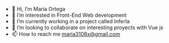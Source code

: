 - 👋 Hi, I’m Maria Ortega
- 👀 I’m interested in Front-End Web development
- 🌱 I’m currently working in a project called InferIa 
- 💞️ I’m looking to collaborate on interesting proyects with Vue js
- 📫 How to reach me maria3108x@gmail.com

<!---
ortegi/ortegi is a ✨ special ✨ repository because its `README.md` (this file) appears on your GitHub profile.
You can click the Preview link to take a look at your changes.
--->
